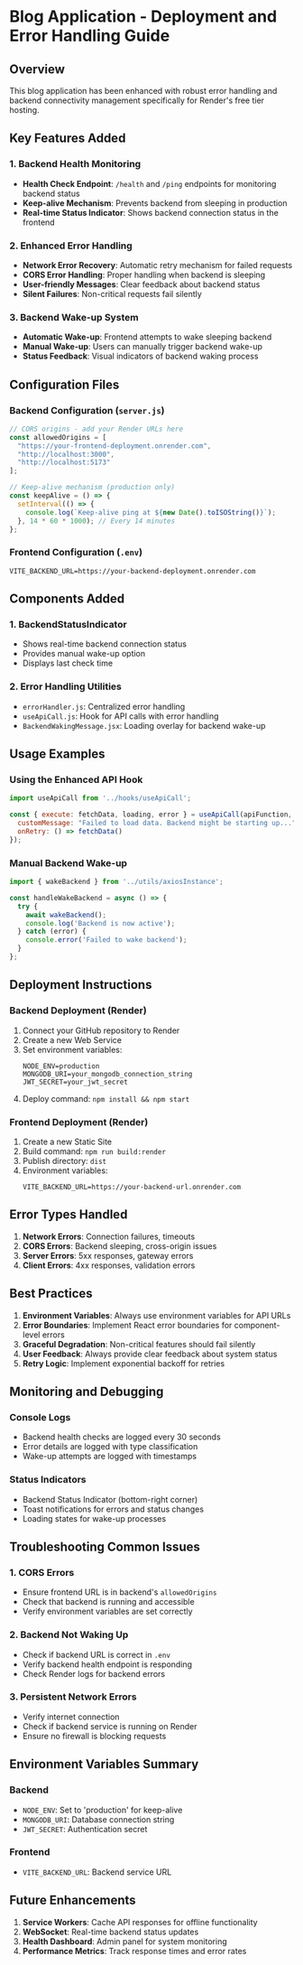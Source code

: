 # Blog Application - Deployment and Error Handling Guide

## Overview
This blog application has been enhanced with robust error handling and backend connectivity management specifically for Render's free tier hosting.

## Key Features Added

### 1. Backend Health Monitoring
- **Health Check Endpoint**: `/health` and `/ping` endpoints for monitoring backend status
- **Keep-alive Mechanism**: Prevents backend from sleeping in production
- **Real-time Status Indicator**: Shows backend connection status in the frontend

### 2. Enhanced Error Handling
- **Network Error Recovery**: Automatic retry mechanism for failed requests
- **CORS Error Handling**: Proper handling when backend is sleeping
- **User-friendly Messages**: Clear feedback about backend status
- **Silent Failures**: Non-critical requests fail silently

### 3. Backend Wake-up System
- **Automatic Wake-up**: Frontend attempts to wake sleeping backend
- **Manual Wake-up**: Users can manually trigger backend wake-up
- **Status Feedback**: Visual indicators of backend waking process

## Configuration Files

### Backend Configuration (`server.js`)
```javascript
// CORS origins - add your Render URLs here
const allowedOrigins = [
  "https://your-frontend-deployment.onrender.com",
  "http://localhost:3000",
  "http://localhost:5173"
];

// Keep-alive mechanism (production only)
const keepAlive = () => {
  setInterval(() => {
    console.log(`Keep-alive ping at ${new Date().toISOString()}`);
  }, 14 * 60 * 1000); // Every 14 minutes
};
```

### Frontend Configuration (`.env`)
```
VITE_BACKEND_URL=https://your-backend-deployment.onrender.com
```

## Components Added

### 1. BackendStatusIndicator
- Shows real-time backend connection status
- Provides manual wake-up option
- Displays last check time

### 2. Error Handling Utilities
- `errorHandler.js`: Centralized error handling
- `useApiCall.js`: Hook for API calls with error handling
- `BackendWakingMessage.jsx`: Loading overlay for backend wake-up

## Usage Examples

### Using the Enhanced API Hook
```javascript
import useApiCall from '../hooks/useApiCall';

const { execute: fetchData, loading, error } = useApiCall(apiFunction, {
  customMessage: "Failed to load data. Backend might be starting up...",
  onRetry: () => fetchData()
});
```

### Manual Backend Wake-up
```javascript
import { wakeBackend } from '../utils/axiosInstance';

const handleWakeBackend = async () => {
  try {
    await wakeBackend();
    console.log('Backend is now active');
  } catch (error) {
    console.error('Failed to wake backend');
  }
};
```

## Deployment Instructions

### Backend Deployment (Render)
1. Connect your GitHub repository to Render
2. Create a new Web Service
3. Set environment variables:
   ```
   NODE_ENV=production
   MONGODB_URI=your_mongodb_connection_string
   JWT_SECRET=your_jwt_secret
   ```
4. Deploy command: `npm install && npm start`

### Frontend Deployment (Render)
1. Create a new Static Site
2. Build command: `npm run build:render`
3. Publish directory: `dist`
4. Environment variables:
   ```
   VITE_BACKEND_URL=https://your-backend-url.onrender.com
   ```

## Error Types Handled

1. **Network Errors**: Connection failures, timeouts
2. **CORS Errors**: Backend sleeping, cross-origin issues
3. **Server Errors**: 5xx responses, gateway errors
4. **Client Errors**: 4xx responses, validation errors

## Best Practices

1. **Environment Variables**: Always use environment variables for API URLs
2. **Error Boundaries**: Implement React error boundaries for component-level errors
3. **Graceful Degradation**: Non-critical features should fail silently
4. **User Feedback**: Always provide clear feedback about system status
5. **Retry Logic**: Implement exponential backoff for retries

## Monitoring and Debugging

### Console Logs
- Backend health checks are logged every 30 seconds
- Error details are logged with type classification
- Wake-up attempts are logged with timestamps

### Status Indicators
- Backend Status Indicator (bottom-right corner)
- Toast notifications for errors and status changes
- Loading states for wake-up processes

## Troubleshooting Common Issues

### 1. CORS Errors
- Ensure frontend URL is in backend's `allowedOrigins`
- Check that backend is running and accessible
- Verify environment variables are set correctly

### 2. Backend Not Waking Up
- Check if backend URL is correct in `.env`
- Verify backend health endpoint is responding
- Check Render logs for backend errors

### 3. Persistent Network Errors
- Verify internet connection
- Check if backend service is running on Render
- Ensure no firewall is blocking requests

## Environment Variables Summary

### Backend
- `NODE_ENV`: Set to 'production' for keep-alive
- `MONGODB_URI`: Database connection string
- `JWT_SECRET`: Authentication secret

### Frontend
- `VITE_BACKEND_URL`: Backend service URL

## Future Enhancements

1. **Service Workers**: Cache API responses for offline functionality
2. **WebSocket**: Real-time backend status updates
3. **Health Dashboard**: Admin panel for system monitoring
4. **Performance Metrics**: Track response times and error rates
